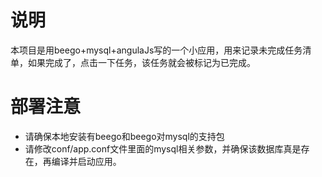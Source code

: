 # 说明
本项目是用beego+mysql+angulaJs写的一个小应用，用来记录未完成任务清单，如果完成了，点击一下任务，该任务就会被标记为已完成。

# 部署注意
- 请确保本地安装有beego和beego对mysql的支持包
- 请修改conf/app.conf文件里面的mysql相关参数，并确保该数据库真是存在，再编译并启动应用。
